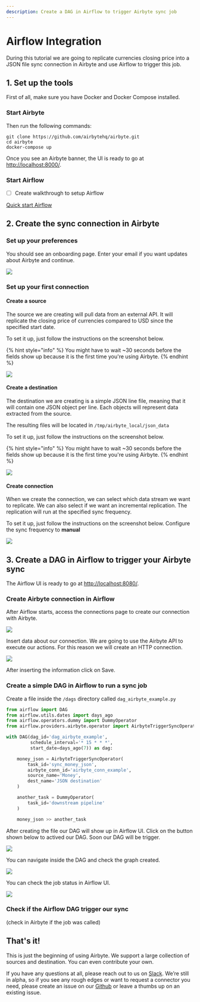 ```yaml
---
description: Create a DAG in Airflow to trigger Airbyte sync job
---
```


# Airflow Integration

During this tutorial we are going to replicate currencies closing price into a JSON file sync connection in Airbyte and use Airflow to trigger this job.

## 1. Set up the tools

First of all, make sure you have Docker and Docker Compose installed. 

### **Start Airbyte**
Then run the following commands:
```text
git clone https://github.com/airbytehq/airbyte.git
cd airbyte
docker-compose up
```

Once you see an Airbyte banner, the UI is ready to go at [http://localhost:8000/](http://localhost:8000/).

### **Start Airflow**
- [ ] Create walkthrough to setup Airflow

[Quick start Airflow](https://airflow.apache.org/docs/apache-airflow/stable/start/docker.html)


## 2. Create the sync connection in Airbyte

### **Set up your preferences**

You should see an onboarding page. Enter your email if you want updates about Airbyte and continue.

![](../.gitbook/assets/airbyte_get-started.png)

### **Set up your first connection**

#### **Create a source**

The source we are creating will pull data from an external API. It will replicate the closing price of currencies compared to USD since the specified start date.

To set it up, just follow the instructions on the screenshot below.

{% hint style="info" %}
You might have to wait ~30 seconds before the fields show up because it is the first time you're using Airbyte.
{% endhint %}

![](../.gitbook/assets/demo_source.png)

#### **Create a destination**

The destination we are creating is a simple JSON line file, meaning that it will contain one JSON object per line. Each objects will represent data extracted from the source.

The resulting files will be located in `/tmp/airbyte_local/json_data`

To set it up, just follow the instructions on the screenshot below.

{% hint style="info" %}
You might have to wait ~30 seconds before the fields show up because it is the first time you're using Airbyte.
{% endhint %}

![](../.gitbook/assets/demo_destination.png)

#### **Create connection**

When we create the connection, we can select which data stream we want to replicate. We can also select if we want an incremental replication. The replication will run at the specified sync frequency.

To set it up, just follow the instructions on the screenshot below.
Configure the sync frequency to **manual**

![](../.gitbook/assets/demo_connection.png)

## 3. Create a DAG in Airflow to trigger your Airbyte sync

The Airflow UI is ready to go at [http://localhost:8080/](http://localhost:8080/).

### Create Airbyte connection in Airflow
After Airflow starts, access the connections page to create our connection with Airbyte.

![](../.gitbook/assets/airflow_create_connection.png)

Insert data about our connection. We are going to use the Airbyte API to execute our actions. For this reason we will create an HTTP connection.

![](../.gitbook/assets/airflow_edit_connection.png)

After inserting the information click on Save.

### Create a simple DAG in Airflow to run a sync job
Create a file inside the `/dags` directory called `dag_airbyte_example.py`
```python
from airflow import DAG
from airflow.utils.dates import days_ago
from airflow.operators.dummy import DummyOperator
from airflow.providers.airbyte.operator import AirbyteTriggerSyncOperator

with DAG(dag_id='dag_airbyte_example',
         schedule_interval='* 15 * * *',
         start_date=days_ago(7)) as dag:

    money_json = AirbyteTriggerSyncOperator(
        task_id='sync_money_json',
        airbyte_conn_id='airbyte_conn_example',
        source_name='Money',
        dest_name='JSON destination'
    )

    another_task = DummyOperator(
        task_id='downstream pipeline'
    )

    money_json >> another_task
```
After creating the file our DAG will show up in Airflow UI. Click on the button shown below to actived our DAG. Soon our DAG will be trigger.

![](../.gitbook/assets/airflow_unpause_dag.png)

You can navigate inside the DAG and check the graph created.

![](../.gitbook/assets/airflow_dag_graph.png)

You can check the job status in Airflow UI.

![](../.gitbook/assets/airflow_dag_run.png)

### Check if the Airflow DAG trigger our sync
(check in Airbyte if the job was called)


## That's it!

This is just the beginning of using Airbyte. We support a large collection of sources and destination. You can even contribute your own.

If you have any questions at all, please reach out to us on [Slack](https://slack.airbyte.io/). We’re still in alpha, so if you see any rough edges or want to request a connector you need, please create an issue on our [Github](https://github.com/airbytehq/airbyte) or leave a thumbs up on an existing issue.
